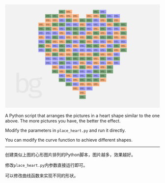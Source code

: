 ![heart.png](./example/out.png)

A Python script that arranges the pictures in a heart shape similar to the one above. The more pictures you have, the better the effect.

Modify the parameters in `place_heart.py` and run it directly.

You can modify the curve function to achieve different shapes.

---

创建类似上图的心形图片排列的Python脚本，图片越多，效果越好。

修改`place_heart.py`内参数直接运行即可。

可以修改曲线函数来实现不同的形状。
